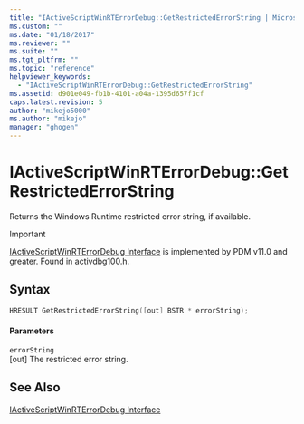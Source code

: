 ```yaml
---
title: "IActiveScriptWinRTErrorDebug::GetRestrictedErrorString | Microsoft Docs"
ms.custom: ""
ms.date: "01/18/2017"
ms.reviewer: ""
ms.suite: ""
ms.tgt_pltfrm: ""
ms.topic: "reference"
helpviewer_keywords: 
  - "IActiveScriptWinRTErrorDebug::GetRestrictedErrorString"
ms.assetid: d901e049-fb1b-4101-a04a-1395d657f1cf
caps.latest.revision: 5
author: "mikejo5000"
ms.author: "mikejo"
manager: "ghogen"
---
```

# IActiveScriptWinRTErrorDebug::GetRestrictedErrorString
Returns the Windows Runtime restricted error string, if available.  
  
> [!IMPORTANT]
>  [IActiveScriptWinRTErrorDebug Interface](../../winscript/reference/iactivescriptwinrterrordebug-interface.md) is implemented by PDM v11.0 and greater. Found in activdbg100.h.  
  
## Syntax  
  
```cpp  
HRESULT GetRestrictedErrorString([out] BSTR * errorString);   
```  
  
#### Parameters  
 `errorString`  
 [out] The restricted error string.  
  
## See Also  
 [IActiveScriptWinRTErrorDebug Interface](../../winscript/reference/iactivescriptwinrterrordebug-interface.md)